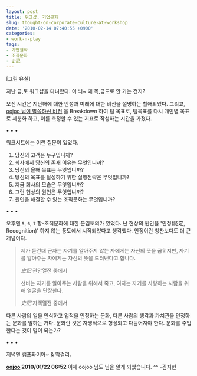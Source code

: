 ```yaml
---
layout: post
title: 워크샵, 기업문화
slug: thought-on-corporate-culture-at-workshop
date: '2010-02-14 07:40:55 +0900'
categories:
- work-n-play
tags:
- 기업철학
- 조직문화
- 史記
---
```


[그림 유실]

지난 금,토 워크샵을 다녀왔다. 아 놔~ 왜 목,금으로 안 가는 건지?

오전 시간은 지난해에 대한 반성과 미래에 대한 비전을 설명하는 할애되었다. 그리고, [oojoo 님이 말씀하신 비전]((http://oojoo.tistory.com/402)) 을 Breakdown 하여 팀 목표로, 팀목표를 다시 개인별 목표로 세분화 하고, 이를 측정할 수 있는 지표로 작성하는 시간을 가졌다.

<div class="spacer">• • •</div>

워크시트에는 이런 질문이 있었다.

1.  당신의 고객은 누구입니까?
2.  회사에서 당신의 존재 이유는 무엇입니까?
3.  당신의 올해 목표는 무엇입니까?
4.  당신의 목표를 달성하기 위한 실행전략은 무엇입니까?
5.  지금 회사의 모습은 무엇입니까?
6.  그런 현상의 원인은 무엇입니까?
7.  원인을 해결할 수 있는 조직문화는 무엇입니까?

<!--more-->
<div class="spacer">• • •</div>

오후엔 `5`, `6`, `7` 항-조직문화에 대한 분임토의가 있었다. 난 현상의 원인을 '인정(認定, Recognition)' 하지 않는 풍토에서 시작되었다고 생각했다. 인정이란 칭찬보다도 더 큰 개념이다.

> 제가 듣건대 군자는 자기를 알아주지 않는 자에게는 자신의 뜻을 굽히지만, 자기를 알아주는 자에게는 자신의 뜻을 드러낸다고 합니다.
> <footer><cite>史記</cite> 관안열전 중에서</footer>
>
> 선비는 자기를 알아주는 사람을 위해서 죽고, 여자는 자기를 사랑하는 사람을 위해 얼굴을 단장한다.
> <footer><cite>史記</cite> 자객열전 중에서</footer>

다른 사람의 일을 인식하고 업적을 인정하는 문화, 다른 사람의 생각과 가치관을 인정하는 문화를 말하는 거다. 문화란 것은 자생적으로 형성되고 다듬어져야 한다. 문화를 주입한다는 것이 말이 되는가?

<div class="spacer">• • •</div>

저녁엔 캠프퐈이아~ & 막걸리.

**[oojoo](http://oojoo.tistory.com) 2010/01/22 06:52** 이제 oojoo 님도 님을 알게 되었습니다. ^^ -김지현
